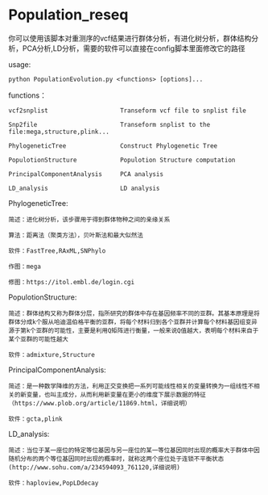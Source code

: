 # Population_reseq
你可以使用该脚本对重测序的vcf结果进行群体分析，有进化树分析，群体结构分析，PCA分析,LD分析，需要的软件可以直接在config脚本里面修改它的路径

usage:  

    python PopulationEvolution.py <functions> [options]...  
    
    
functions：  

    vcf2snplist                    Transeform vcf file to snplist file  
    
    Snp2file                       Transeform snplist to the file:mega,structure,plink...  
    
    PhylogeneticTree               Construct Phylogenetic Tree  
    
    PopulotionStructure            Populotion Structure computation  
    
    PrincipalComponentAnalysis     PCA analysis  
    
    LD_analysis                    LD analysis  
    

PhylogeneticTree:  

    简述：进化树分析，该步骤用于得到群体物种之间的亲缘关系  
    
    算法：距离法（聚类方法），贝叶斯法和最大似然法
    
    软件：FastTree,RAxML,SNPhylo
    
    作图：mega
    
    修图：https://itol.embl.de/login.cgi
    
PopulotionStructure:  

    简述：群体结构又称为群体分层，指所研究的群体中存在基因频率不同的亚群。其基本原理是将群体分成k个服从哈迪温伯格平衡的亚群，将每个材料归到各个亚群并计算每个材料基因组变异源于第k个亚群的可能性，主要是利用Q矩阵进行衡量，一般来说Q值越大，表明每个材料来自于某个亚群的可能性越大  
    
    软件：admixture,Structure  
    
PrincipalComponentAnalysis:  

    简述：是一种数学降维的方法，利用正交变换把一系列可能线性相关的变量转换为一组线性不相关的新变量，也叫主成分，从而利用新变量在更小的维度下展示数据的特征（https://www.plob.org/article/11869.html，详细说明）
    
    软件：gcta,plink
    
LD_analysis:  

    简述：当位于某一座位的特定等位基因与另一座位的某一等位基因同时出现的概率大于群体中因随机分布的两个等位基因同时出现的概率时，就称这两个座位处于连锁不平衡状态(http://www.sohu.com/a/234594093_761120,详细说明)
    
    软件：haploview,PopLDdecay
    
